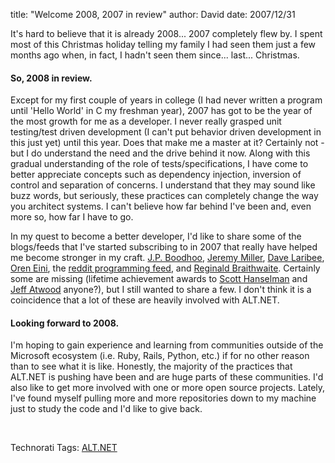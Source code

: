 
title: "Welcome 2008, 2007 in review"
author: David
date: 2007/12/31

<p>It's hard to believe that it is already 2008... 2007 completely flew by. I spent most of this Christmas holiday telling my family I had seen them just a few months ago when, in fact, I hadn't seen them since... last... Christmas.</p> <h4>So, 2008 in review.</h4> <p>Except for my first couple of years in college (I had never written a program until 'Hello World' in C my freshman year), 2007 has got to be the year of the most growth for me as a developer. I never really grasped unit testing/test driven development (I can't put behavior driven development in this just yet) until this year. Does that make me a master at it? Certainly not - but I do understand the need and the drive behind it now. Along with this gradual understanding of the role of tests/specifications, I have come to better appreciate concepts such as dependency injection, inversion of control and separation of concerns. I understand that they may sound like buzz words, but seriously, these practices can completely change the way you architect systems. I can't believe how far behind I've been and, even more so, how far I have to go.</p> <p>In my quest to become a better developer, I'd like to share some of the blogs/feeds that I've started subscribing to in 2007 that really have helped me become stronger in my craft. <a href="http://codebetter.com/blogs/jean-paul_boodhoo/default.aspx">J.P. Boodhoo</a>, <a href="http://codebetter.com/blogs/jeremy.miller/default.aspx">Jeremy Miller</a>, <a href="http://codebetter.com/blogs/david_laribee/default.aspx">Dave Laribee</a>, <a href="http://ayende.com/Blog/Default.aspx">Oren Eini</a>, the <a href="http://programming.reddit.com/">reddit programming feed</a>, and <a href="http://weblog.raganwald.com/welcome.html">Reginald Braithwaite</a>. Certainly some are missing (lifetime achievement awards to <a href="http://www.hanselman.com/blog/">Scott Hanselman</a> and <a href="http://www.codinghorror.com/blog/">Jeff Atwood</a> anyone?), but I still wanted to share a few. I don't think it is a coincidence that a lot of these are heavily involved with ALT.NET.</p> <h4>Looking forward to 2008.</h4> <p>I'm hoping to gain experience and learning from communities outside of the Microsoft ecosystem (i.e. Ruby, Rails, Python, etc.) if for no other reason than to see what it is like. Honestly, the majority of the practices that ALT.NET is pushing have been and are huge parts of these communities. I'd also like to get more involved with one or more open source projects. Lately, I've found myself pulling more and more repositories down to my machine just to study the code and I'd like to give back.</p> <p>&nbsp;</p> <div class="wlWriterSmartContent" id="scid:0767317B-992E-4b12-91E0-4F059A8CECA8:9d8699c4-1e7a-4af7-b0cc-a42294e309c5" style="padding-right: 0px; display: inline; padding-left: 0px; padding-bottom: 0px; margin: 0px; padding-top: 0px">Technorati Tags: <a href="http://technorati.com/tags/ALT.NET" rel="tag">ALT.NET</a></div>
